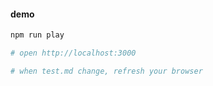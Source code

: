 #### demo

```bash
npm run play

# open http://localhost:3000

# when test.md change, refresh your browser
```
